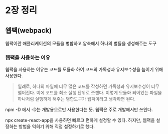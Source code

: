 # 2장 정리

## 웹팩(webpack)
웹팩이란 애플리케이션의 모듈을 병합하고 압축해서 하나의 벌들을 생성해주는 도구

### 웹팩을 사용하는 이유
웹팩을 사용하는 이유는 코드를 모듈화 하여 코드의 가독성과 유지보수성을 높이기 위해 사용한다.

>일례로, 하나의 파일에 너무 많은 코드를 작성하면 가독성과 유지보수성이 너무 떨어진다. 이에 코드를 최소 실행 단위로 쪼갠다. 이렇게 모듈화 되어있는 파일을 하나처럼 실행하게 해주는 병합도구가 웹팩이라고 생각하면 된다.

npm -D 에서 -D는 개발용으로만 사용한다는 뜻. 웹팩은 주로 개발에서만 쓰인다.

npx create-react-app을 사용하면 빠르고 편하게 설정할 수 있다. 하지만, 웹팩을 설정하는 방법을 익히기 위해 직접 설정하기로 했다.

